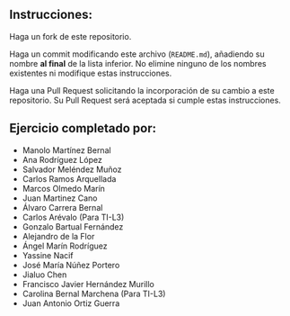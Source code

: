 ## Instrucciones:
Haga un fork de este repositorio.

Haga un commit modificando este archivo (`README.md`), añadiendo su nombre **al final** de la lista inferior. No elimine ninguno de los nombres existentes ni modifique estas instrucciones.

Haga una Pull Request solicitando la incorporación de su cambio a este repositorio. Su Pull Request será aceptada si cumple estas instrucciones.

## Ejercicio completado por:

- Manolo Martínez Bernal
- Ana Rodríguez López
- Salvador Meléndez Muñoz	
- Carlos Ramos Arquellada
- Marcos Olmedo Marín	
- Juan Martinez Cano
- Álvaro Carrera Bernal
- Carlos Arévalo (Para TI-L3)
- Gonzalo Bartual Fernández
- Alejandro de la Flor
- Ángel Marín Rodríguez
- Yassine Nacif
- José María Núñez Portero
- Jialuo Chen
- Francisco Javier Hernández Murillo
- Carolina Bernal Marchena (Para TI-L3)
- Juan Antonio Ortiz Guerra
